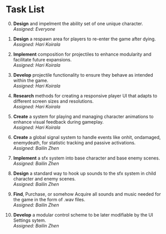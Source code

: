 # Task List

0. **Design**  and impelment the ability set of one unique character.  
   *Assigned: Everyone*

1. **Design** a respawn area for players to re-enter the game after dying.  
   *Assigned: Hari Koirala*

2. **Implement** composition for projectiles to enhance modularity and facilitate future expansions.  
   *Assigned: Hari Koirala*

3. **Develop** projectile functionality to ensure they behave as intended within the game.  
   *Assigned: Hari Koirala*

4. **Research** methods for creating a responsive player UI that adapts to different screen sizes and resolutions.  
   *Assigned: Hari Koirala*

5. **Create** a system for playing and managing character animations to enhance visual feedback during gameplay.  
   *Assigned: Hari Koirala*


6. **Create** a global signal system to handle events like onhit, ondamaged, enemydeath, for statistic tracking and passive activations.  
   *Assigned: Bailin Zhen*

7.  **Implement** a sfx system into base character and base enemy scenes.  
   *Assigned: Bailin Zhen*

8. **Design** a standard way to hook up sounds to the sfx system in child character and enemy scenes.  
   *Assigned: Bailin Zhen*

9. **Find**, Purchase, or somehow Acquire all sounds and music needed for the game in the form of .wav files.  
   *Assigned: Bailin Zhen*

10. **Develop** a modular control scheme to be later modifiable by the UI Settings sytem.  
   *Assigned: Bailin Zhen*
